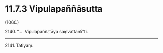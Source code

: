 # 11.7.3 Vipulapaññāsutta

(1060.)

2140\. “…  Vipulapaññatāya saṃvattantī”ti.

---

2141\. Tatiyaṃ.
